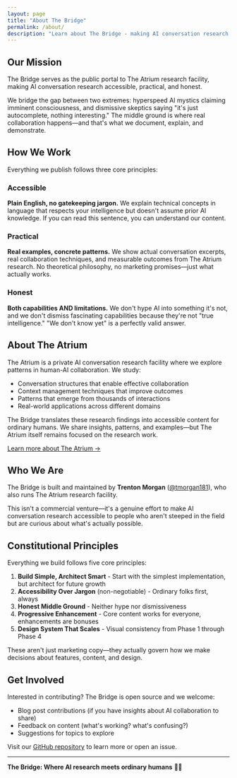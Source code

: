 ```yaml
---
layout: page
title: "About The Bridge"
permalink: /about/
description: "Learn about The Bridge - making AI conversation research accessible, practical, and honest."
---
```


## Our Mission

The Bridge serves as the public portal to The Atrium research facility, making AI conversation research accessible, practical, and honest.

We bridge the gap between two extremes: hyperspeed AI mystics claiming imminent consciousness, and dismissive skeptics saying "it's just autocomplete, nothing interesting." The middle ground is where real collaboration happens—and that's what we document, explain, and demonstrate.

## How We Work

Everything we publish follows three core principles:

### Accessible

**Plain English, no gatekeeping jargon.** We explain technical concepts in language that respects your intelligence but doesn't assume prior AI knowledge. If you can read this sentence, you can understand our content.

### Practical

**Real examples, concrete patterns.** We show actual conversation excerpts, real collaboration techniques, and measurable outcomes from The Atrium research. No theoretical philosophy, no marketing promises—just what actually works.

### Honest

**Both capabilities AND limitations.** We don't hype AI into something it's not, and we don't dismiss fascinating capabilities because they're not "true intelligence." "We don't know yet" is a perfectly valid answer.

## About The Atrium

The Atrium is a private AI conversation research facility where we explore patterns in human-AI collaboration. We study:

- Conversation structures that enable effective collaboration
- Context management techniques that improve outcomes
- Patterns that emerge from thousands of interactions
- Real-world applications across different domains

The Bridge translates these research findings into accessible content for ordinary humans. We share insights, patterns, and examples—but The Atrium itself remains focused on the research work.

[Learn more about The Atrium →](/atrium/)

## Who We Are

The Bridge is built and maintained by **Trenton Morgan** ([@tmorgan181](https://github.com/tmorgan181)), who also runs The Atrium research facility.

This isn't a commercial venture—it's a genuine effort to make AI conversation research accessible to people who aren't steeped in the field but are curious about what's actually possible.

## Constitutional Principles

Everything we build follows five core principles:

1. **Build Simple, Architect Smart** - Start with the simplest implementation, but architect for future growth
2. **Accessibility Over Jargon** (non-negotiable) - Ordinary folks first, always
3. **Honest Middle Ground** - Neither hype nor dismissiveness
4. **Progressive Enhancement** - Core content works for everyone, enhancements are bonuses
5. **Design System That Scales** - Visual consistency from Phase 1 through Phase 4

These aren't just marketing copy—they actually govern how we make decisions about features, content, and design.

## Get Involved

Interested in contributing? The Bridge is open source and we welcome:

- Blog post contributions (if you have insights about AI collaboration to share)
- Feedback on content (what's working? what's confusing?)
- Suggestions for topics to explore

Visit our [GitHub repository](https://github.com/tmorgan181/bridge-interface) to learn more or open an issue.

---

**The Bridge: Where AI research meets ordinary humans** 🌉✨
